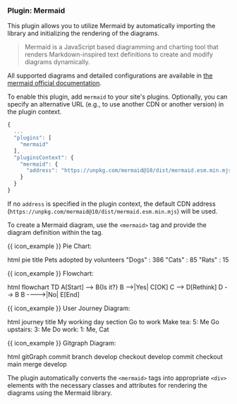 ### Plugin: Mermaid

This plugin allows you to utilize <tooltip content="Mermaid lets you create diagrams and visualizations using text and code">Mermaid</tooltip> by automatically importing the library and initializing the rendering of the diagrams.

> Mermaid is a JavaScript based diagramming and charting tool that renders Markdown-inspired text definitions to create and modify diagrams dynamically.

<box type="info">

All supported diagrams and detailed configurations are available in [the mermaid official documentation](https://mermaid-js.github.io/mermaid/).

</box>

To enable this plugin, add `mermaid` to your site's plugins. Optionally, you can specify an alternative URL (e.g., to use another CDN or another version) in the plugin context.

```js {heading="site.json"}
{
  ...
  "plugins": [
    "mermaid"
  ],
  "pluginsContext": {
    "mermaid": {
      "address": "https://unpkg.com/mermaid@10/dist/mermaid.esm.min.mjs" // replace with URL of your choice
    }
  }
}
```

If no `address` is specified in the plugin context, the default CDN address (`https://unpkg.com/mermaid@10/dist/mermaid.esm.min.mjs`) will be used.

To create a Mermaid diagram, use the `<mermaid>` tag and provide the diagram definition within the tag.

{{ icon_example }} Pie Chart:

<include src="codeAndOutput.md" boilerplate >
<variable name="highlightStyle">html</variable>
<variable name="code">
<mermaid>
pie title Pets adopted by volunteers
    "Dogs" : 386
    "Cats" : 85
    "Rats" : 15
</mermaid>
</variable>
</include>

{{ icon_example }} Flowchart:

<include src="codeAndOutput.md" boilerplate >
<variable name="highlightStyle">html</variable>
<variable name="code">
<mermaid>
flowchart TD
    A[Start] --> B{Is it?}
    B -->|Yes| C[OK]
    C --> D[Rethink]
    D --> B
    B ---->|No| E[End]
</mermaid>
</variable>
</include>

{{ icon_example }} User Journey Diagram:

<include src="codeAndOutput.md" boilerplate >
<variable name="highlightStyle">html</variable>
<variable name="code">
<mermaid>
journey
    title My working day
    section Go to work
      Make tea: 5: Me
      Go upstairs: 3: Me
      Do work: 1: Me, Cat
</mermaid>
</variable>
</include>

{{ icon_example }} Gitgraph Diagram:

<include src="codeAndOutput.md" boilerplate >
<variable name="highlightStyle">html</variable>
<variable name="code">
<mermaid>
gitGraph
    commit
    branch develop
    checkout develop
    commit
    checkout main
    merge develop
</mermaid>
</variable>
</include>

The plugin automatically converts the `<mermaid>` tags into appropriate `<div>` elements with the necessary classes and attributes for rendering the diagrams using the Mermaid library.
